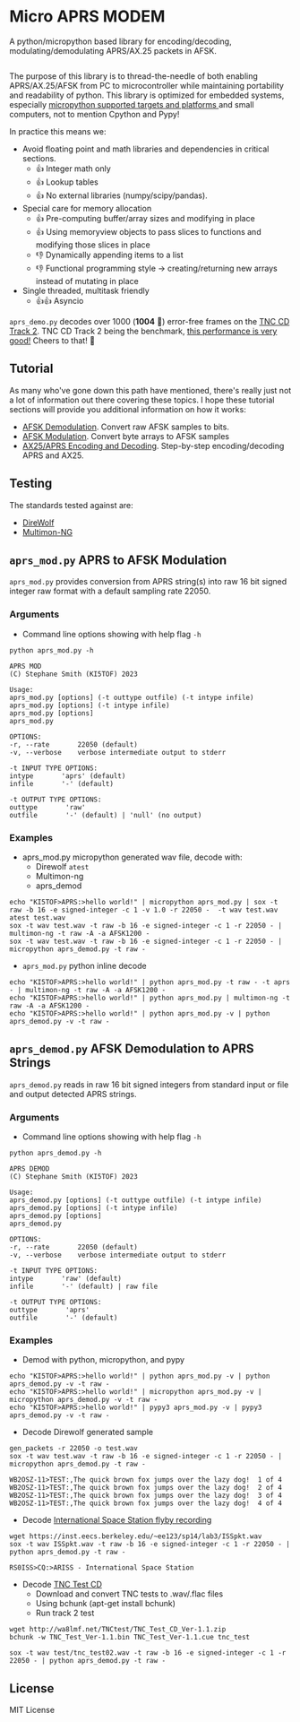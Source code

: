 


# Micro APRS MODEM

A python/micropython based library for encoding/decoding, modulating/demodulating APRS/AX.25 packets in AFSK.  
<!---
![AFSK hello world](docs/afsk_hello.png?raw=true "AFSK hello")
--->
<p align="center">
  <img src="https://github.com/stephanelsmith/micro-aprs/blob/master/docs/demod/corr_total.gif?raw=true" alt=""/>
</p>

The purpose of this library is to thread-the-needle of both enabling APRS/AX.25/AFSK from PC to microcontroller while maintaining portability and readability of python.  This library is optimized for embedded systems, especially [micropython supported targets and platforms ](https://github.com/micropython/micropython#supported-platforms--architectures) and small computers, not to mention Cpython and Pypy! 

In practice this means we:
* Avoid floating point and math libraries and dependencies in critical sections.  
	* :+1: Integer math only
	* :+1: Lookup tables 
	* :+1: No external libraries (numpy/scipy/pandas).
* Special care for memory allocation
	* :+1: Pre-computing buffer/array sizes and modifying in place
	* :+1: Using memoryview objects to pass slices to functions and modifying those slices in place
	* :-1: Dynamically appending items to a list
	* :-1: Functional programming style -> creating/returning new arrays instead of mutating in place
* Single threaded, multitask friendly
	* :+1::+1: Asyncio
 
```aprs_demo.py``` decodes over 1000 (**1004** :eyes:) error-free frames on the [TNC CD Track 2](http://wa8lmf.net/TNCtest/).  TNC CD Track 2 being the benchmark, [this performance is very good!](https://github.com/wb2osz/direwolf/blob/dev/doc/WA8LMF-TNC-Test-CD-Results.pdf)  Cheers to that! :beers: 


## Tutorial

As many who've gone down this path have mentioned, there's really just not a lot of information out there covering these topics.  I hope these tutorial sections will provide you additional information on how it works: 
* [AFSK Demodulation](docs/demod/README.md). Convert raw AFSK samples to bits.
* [AFSK Modulation](docs/mod/README.md). Convert byte arrays to AFSK samples
* [AX25/APRS Encoding and Decoding](docs/encdec/README.md). Step-by-step encoding/decoding APRS and AX25.


## Testing

The standards tested against are: 
* [DireWolf](https://github.com/wb2osz/direwolf)
* [Multimon-NG](https://github.com/EliasOenal/multimon-ng)

## ```aprs_mod.py``` APRS to AFSK Modulation

```aprs_mod.py``` provides conversion from APRS string(s) into raw 16 bit signed integer raw format with a default sampling rate 22050. 

### Arguments

* Command line options showing with help flag ```-h```
```
python aprs_mod.py -h
```
```
APRS MOD
(C) Stephane Smith (KI5TOF) 2023

Usage:
aprs_mod.py [options] (-t outtype outfile) (-t intype infile)
aprs_mod.py [options] (-t intype infile)
aprs_mod.py [options]
aprs_mod.py

OPTIONS:
-r, --rate       22050 (default)
-v, --verbose    verbose intermediate output to stderr

-t INPUT TYPE OPTIONS:
intype       'aprs' (default)
infile       '-' (default)

-t OUTPUT TYPE OPTIONS:
outtype       'raw'
outfile       '-' (default) | 'null' (no output)
```

### Examples

* aprs_mod.py micropython generated wav file, decode with:
	* Direwolf ```atest```
 	* Multimon-ng
  	* aprs_demod
```
echo "KI5TOF>APRS:>hello world!" | micropython aprs_mod.py | sox -t raw -b 16 -e signed-integer -c 1 -v 1.0 -r 22050 -  -t wav test.wav
atest test.wav
sox -t wav test.wav -t raw -b 16 -e signed-integer -c 1 -r 22050 - | multimon-ng -t raw -A -a AFSK1200 -
sox -t wav test.wav -t raw -b 16 -e signed-integer -c 1 -r 22050 - | micropython aprs_demod.py -t raw -
```

* ```aprs_mod.py``` python inline decode
```
echo "KI5TOF>APRS:>hello world!" | python aprs_mod.py -t raw - -t aprs - | multimon-ng -t raw -A -a AFSK1200 -
echo "KI5TOF>APRS:>hello world!" | python aprs_mod.py | multimon-ng -t raw -A -a AFSK1200 -
echo "KI5TOF>APRS:>hello world!" | python aprs_mod.py -v | python aprs_demod.py -v -t raw -
```


## ```aprs_demod.py``` AFSK Demodulation to APRS Strings

```aprs_demod.py``` reads in raw 16 bit signed integers from standard input or file and output detected APRS strings.


### Arguments

* Command line options showing with help flag ```-h```
```
python aprs_demod.py -h
```
```
APRS DEMOD
(C) Stephane Smith (KI5TOF) 2023

Usage:
aprs_demod.py [options] (-t outtype outfile) (-t intype infile)
aprs_demod.py [options] (-t intype infile)
aprs_demod.py [options]
aprs_demod.py

OPTIONS:
-r, --rate       22050 (default)
-v, --verbose    verbose intermediate output to stderr

-t INPUT TYPE OPTIONS:
intype       'raw' (default)
infile       '-' (default) | raw file

-t OUTPUT TYPE OPTIONS:
outtype       'aprs'
outfile       '-' (default)
```

### Examples

* Demod with python, micropython, and pypy
```
echo "KI5TOF>APRS:>hello world!" | python aprs_mod.py -v | python aprs_demod.py -v -t raw -
echo "KI5TOF>APRS:>hello world!" | micropython aprs_mod.py -v | micropython aprs_demod.py -v -t raw -
echo "KI5TOF>APRS:>hello world!" | pypy3 aprs_mod.py -v | pypy3 aprs_demod.py -v -t raw -
```

* Decode Direwolf generated sample
```
gen_packets -r 22050 -o test.wav
sox -t wav test.wav -t raw -b 16 -e signed-integer -c 1 -r 22050 - | micropython aprs_demod.py -t raw -
```
```
WB2OSZ-11>TEST:,The quick brown fox jumps over the lazy dog!  1 of 4
WB2OSZ-11>TEST:,The quick brown fox jumps over the lazy dog!  2 of 4
WB2OSZ-11>TEST:,The quick brown fox jumps over the lazy dog!  3 of 4
WB2OSZ-11>TEST:,The quick brown fox jumps over the lazy dog!  4 of 4
```

* Decode [International Space Station flyby recording](https://inst.eecs.berkeley.edu/~ee123/sp15/lab/lab6/Lab6_Part_B-APRS.html)
```
wget https://inst.eecs.berkeley.edu/~ee123/sp14/lab3/ISSpkt.wav
sox -t wav ISSpkt.wav -t raw -b 16 -e signed-integer -c 1 -r 22050 - | python aprs_demod.py -t raw -
```
```
RS0ISS>CQ:>ARISS - International Space Station
```

* Decode [TNC Test CD](http://wa8lmf.net/TNCtest/)
    * Download and convert TNC tests to .wav/.flac files
    * Using bchunk (apt-get install bchunk)
    * Run track 2 test
```
wget http://wa8lmf.net/TNCtest/TNC_Test_CD_Ver-1.1.zip
bchunk -w TNC_Test_Ver-1.1.bin TNC_Test_Ver-1.1.cue tnc_test
```
```
sox -t wav test/tnc_test02.wav -t raw -b 16 -e signed-integer -c 1 -r 22050 - | python aprs_demod.py -t raw -
```



## License
MIT License


